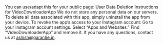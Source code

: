 You can use/adapt this for your public page:
User Data Deletion Instructions for VideoDownloaderApp
We do not store any personal data on our servers.
To delete all data associated with this app, simply uninstall the app from your device.
To revoke the app’s access to your Instagram account:
Go to your Instagram account settings.
Select “Apps and Websites.”
Find “VideoDownloaderApp” and remove it.
If you have any questions, contact us at ashish@garantie.in.
